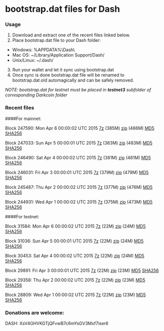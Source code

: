 # bootstrap.dat files for Dash

### Usage

1. Download and extract one of the recent files linked below.
2. Place bootstrap.dat file to your Dash folder:
 - Windows: %APPDATA%\Dash\
 - Mac OS: ~/Library/Application Support/Dash/
 - Unix/Linux: ~/.dash/
3. Run your wallet and let it sync using bootstrap.dat
4. Once sync is done bootstrap.dat file will be renamed to bootstrap.dat.old automagically and can be safely removed.

_NOTE: bootstrap.dat for testnet must be placed in **testnet3** subfolder of corresponding Darkcoin folder_

### Recent files

####For mainnet:

Block 247590: Mon Apr  6 00:00:02 UTC 2015 [7z](https://transfer.sh/Z7qMX/bootstrap.dat.20150406.7z) (385M) [zip](https://transfer.sh/cnwRg/bootstrap.dat.20150406.zip) (486M) [MD5](https://transfer.sh/yAyhQ/md5.txt) [SHA256](https://transfer.sh/eGdlH/sha256.txt)

Block 247033: Sun Apr  5 00:00:01 UTC 2015 [7z](https://transfer.sh/eIaXY/bootstrap.dat.20150405.7z) (383M) [zip](https://transfer.sh/iLbZO/bootstrap.dat.20150405.zip) (483M) [MD5](https://transfer.sh/KQ6Im/md5.txt) [SHA256](https://transfer.sh/187oGG/sha256.txt)

Block 246490: Sat Apr  4 00:00:02 UTC 2015 [7z](https://transfer.sh/JhagH/bootstrap.dat.20150404.7z) (381M) [zip](https://transfer.sh/1cC0bJ/bootstrap.dat.20150404.zip) (481M) [MD5](https://transfer.sh/juLnf/md5.txt) [SHA256](https://transfer.sh/8b96M/sha256.txt)

Block 246031: Fri Apr  3 00:00:01 UTC 2015 [7z](https://transfer.sh/R3V5R/bootstrap.dat.20150403.7z) (379M) [zip](https://transfer.sh/RV7YX/bootstrap.dat.20150403.zip) (479M) [MD5](https://transfer.sh/2mKeE/md5.txt) [SHA256](https://transfer.sh/p67Ah/sha256.txt)

Block 245487: Thu Apr  2 00:00:02 UTC 2015 [7z](https://transfer.sh/w8uem/bootstrap.dat.20150402.7z) (377M) [zip](https://transfer.sh/FXBd7/bootstrap.dat.20150402.zip) (476M) [MD5](https://transfer.sh/USNpb/md5.txt) [SHA256](https://transfer.sh/qrh9Z/sha256.txt)

Block 244931: Wed Apr  1 00:00:02 UTC 2015 [7z](https://transfer.sh/oXMH6/bootstrap.dat.20150401.7z) (375M) [zip](https://transfer.sh/1d1L4Z/bootstrap.dat.20150401.zip) (473M) [MD5](https://transfer.sh/EFP5M/md5.txt) [SHA256](https://transfer.sh/5Jj6a/sha256.txt)

####For testnet:

Block 31584: Mon Apr  6 00:00:02 UTC 2015 [7z](https://transfer.sh/XgsZB/bootstrap.dat.20150406.7z) (22M) [zip](https://transfer.sh/10OQra/bootstrap.dat.20150406.zip) (24M) [MD5](https://transfer.sh/zLHrj/md5.txt) [SHA256](https://transfer.sh/uwsc8/sha256.txt)

Block 31036: Sun Apr  5 00:00:01 UTC 2015 [7z](https://transfer.sh/iObRQ/bootstrap.dat.20150405.7z) (22M) [zip](https://transfer.sh/1aVlfM/bootstrap.dat.20150405.zip) (24M) [MD5](https://transfer.sh/2a5Vx/md5.txt) [SHA256](https://transfer.sh/1g7hMw/sha256.txt)

Block 30453: Sat Apr  4 00:00:02 UTC 2015 [7z](https://transfer.sh/kKveq/bootstrap.dat.20150404.7z) (22M) [zip](https://transfer.sh/kPNrH/bootstrap.dat.20150404.zip) (24M) [MD5](https://transfer.sh/5ZGQF/md5.txt) [SHA256](https://transfer.sh/v5ozc/sha256.txt)

Block 29891: Fri Apr  3 00:00:01 UTC 2015 [7z](https://transfer.sh/QJpcT/bootstrap.dat.20150403.7z) (22M) [zip](https://transfer.sh/167qHo/bootstrap.dat.20150403.zip) (23M) [MD5](https://transfer.sh/1bTRO1/md5.txt) [SHA256](https://transfer.sh/vjanu/sha256.txt)

Block 29358: Thu Apr  2 00:00:02 UTC 2015 [7z](https://transfer.sh/MqJi0/bootstrap.dat.20150402.7z) (22M) [zip](https://transfer.sh/q23gL/bootstrap.dat.20150402.zip) (23M) [MD5](https://transfer.sh/eHrZ7/md5.txt) [SHA256](https://transfer.sh/99xMJ/sha256.txt)

Block 28809: Wed Apr  1 00:00:02 UTC 2015 [7z](https://transfer.sh/1hNJAe/bootstrap.dat.20150401.7z) (22M) [zip](https://transfer.sh/1cQjby/bootstrap.dat.20150401.zip) (23M) [MD5](https://transfer.sh/11F7lw/md5.txt) [SHA256](https://transfer.sh/1bc4gf/sha256.txt)

### Donations are welcome:

DASH: XsV4GHVKGTjQFvwB7c6mYsGV3Mxf7iser6
